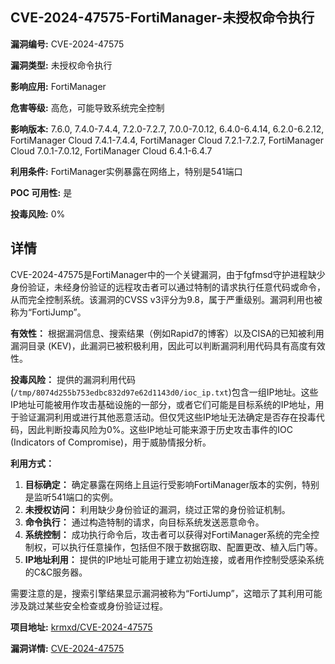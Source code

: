 ## CVE-2024-47575-FortiManager-未授权命令执行

**漏洞编号:** CVE-2024-47575

**漏洞类型:** 未授权命令执行

**影响应用:** FortiManager

**危害等级:** 高危，可能导致系统完全控制

**影响版本:** 7.6.0, 7.4.0-7.4.4, 7.2.0-7.2.7, 7.0.0-7.0.12, 6.4.0-6.4.14, 6.2.0-6.2.12, FortiManager Cloud 7.4.1-7.4.4, FortiManager Cloud 7.2.1-7.2.7, FortiManager Cloud 7.0.1-7.0.12, FortiManager Cloud 6.4.1-6.4.7

**利用条件:** FortiManager实例暴露在网络上，特别是541端口

**POC 可用性:** 是

**投毒风险:** 0%

## 详情

CVE-2024-47575是FortiManager中的一个关键漏洞，由于fgfmsd守护进程缺少身份验证，未经身份验证的远程攻击者可以通过特制的请求执行任意代码或命令，从而完全控制系统。该漏洞的CVSS v3评分为9.8，属于严重级别。漏洞利用也被称为“FortiJump”。

**有效性：**
根据漏洞信息、搜索结果（例如Rapid7的博客）以及CISA的已知被利用漏洞目录 (KEV)，此漏洞已被积极利用，因此可以判断漏洞利用代码具有高度有效性。

**投毒风险：**
提供的漏洞利用代码(`/tmp/8074d255b753edbc832d97e62d1143d0/ioc_ip.txt`)包含一组IP地址。这些IP地址可能被用作攻击基础设施的一部分，或者它们可能是目标系统的IP地址，用于验证漏洞利用或进行其他恶意活动。但仅凭这些IP地址无法确定是否存在投毒代码，因此判断投毒风险为0%。这些IP地址可能来源于历史攻击事件的IOC (Indicators of Compromise)，用于威胁情报分析。

**利用方式：**
1.  **目标确定：** 确定暴露在网络上且运行受影响FortiManager版本的实例，特别是监听541端口的实例。
2.  **未授权访问：** 利用缺少身份验证的漏洞，绕过正常的身份验证机制。
3.  **命令执行：** 通过构造特制的请求，向目标系统发送恶意命令。
4.  **系统控制：** 成功执行命令后，攻击者可以获得对FortiManager系统的完全控制权，可以执行任意操作，包括但不限于数据窃取、配置更改、植入后门等。
5.  **IP地址利用：** 提供的IP地址可能用于建立初始连接，或者用作控制受感染系统的C&C服务器。

需要注意的是，搜索引擎结果显示漏洞被称为“FortiJump”，这暗示了其利用可能涉及跳过某些安全检查或身份验证过程。

**项目地址:** [krmxd/CVE-2024-47575](https://github.com/krmxd/CVE-2024-47575)

**漏洞详情:** [CVE-2024-47575](https://nvd.nist.gov/vuln/detail/CVE-2024-47575)